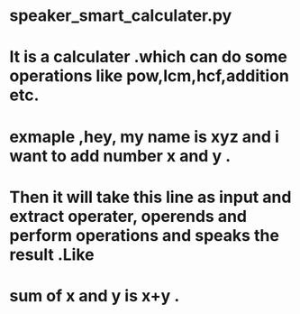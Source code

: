 # speaker_smart_calculater.py
# It is a calculater .which can do some operations like pow,lcm,hcf,addition  etc.
# exmaple ,hey, my name is xyz and i want to add number x and y .  
# Then it will take this line as input and extract operater, operends and perform operations and speaks the result .Like 
# sum of x and y is x+y .
